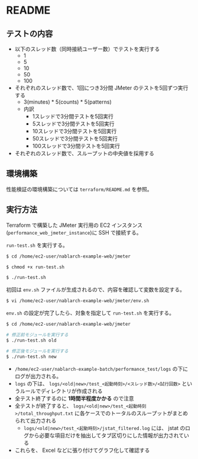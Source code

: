# README
## テストの内容
- 以下のスレッド数（同時接続ユーザー数）でテストを実行する
    - 1
    - 5
    - 10
    - 50
    - 100
- それぞれのスレッド数で、1回につき3分間 JMeter のテストを5回ずつ実行する
    - 3(minutes) * 5(counts) * 5(patterns)
    - 内訳
        - 1スレッドで3分間テストを5回実行
        - 5スレッドで3分間テストを5回実行
        - 10スレッドで3分間テストを5回実行
        - 50スレッドで3分間テストを5回実行
        - 100スレッドで3分間テストを5回実行
- それぞれのスレッド数で、スループットの中央値を採用する

## 環境構築

性能検証の環境構築については `terraform/README.md` を参照。

## 実行方法

Terraform で構築した JMeter 実行用の EC2 インスタンス(`performance_web_jmeter_instance`)に SSH で接続する。

`run-test.sh` を実行する。

```bash
$ cd /home/ec2-user/nablarch-example-web/jmeter

$ chmod +x run-test.sh

$ ./run-test.sh
```

初回は `env.sh` ファイルが生成されるので、内容を確認して変数を設定する。

```bash
$ vi /home/ec2-user/nablarch-example-web/jmeter/env.sh
```

`env.sh` の設定が完了したら、対象を指定して `run-test.sh` を実行する。

```bash
$ cd /home/ec2-user/nablarch-example-web/jmeter

# 修正前モジュールを実行する
$ ./run-test.sh old

# 修正後モジュールを実行する
$ ./run-test.sh new
```

- `/home/ec2-user/nablarch-example-batch/performance_test/logs` の下にログが出力される。
- `logs` の下は、 `logs/<old|new>/test_<起動時刻>/<スレッド数>/<試行回数>` というルールでディレクトリが作成される
- 全テスト終了するのに **1時間半程度かかる** ので注意
- 全テストが終了すると、 `logs/<old|new>/test_<起動時刻>/total_throughput.txt` に各ケースでのトータルのスループットがまとめられて出力される
    - `logs/<old|new>/test_<起動時刻>/jstat_filtered.log` には、 jstat のログから必要な項目だけを抽出してタブ区切りにした情報が出力されている
- これらを、 Excel などに張り付けてグラフ化して確認する
